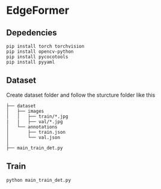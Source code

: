 
# EdgeFormer

## Depedencies

```
pip install torch torchvision
pip install opencv-python
pip install pycocotools
pip install pyyaml
```

## Dataset

Create dataset folder and follow the sturcture folder like this

```        
├── dataset
│   ├── images
│   │   ├── train/*.jpg
|   |   ├── val/*.jpg
│   └── annotations
│       ├── train.json
│       └── val.json
│   
├── main_train_det.py
```

## Train
```
python main_train_det.py
```
